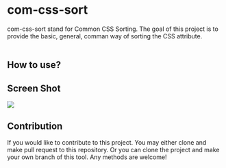 # com-css-sort #

com-css-sort stand for Common CSS Sorting. The goal of this project
is to provide the basic, general, comman way of sorting the CSS
attribute.<br/><br/>


## How to use? ##


## Screen Shot ##
<img src="./screen_shot/orangize_imports_java_demo1.gif"/>


## Contribution ##
If you would like to contribute to this project. You may either
clone and make pull request to this repository. Or you can
clone the project and make your own branch of this tool. Any
methods are welcome!
